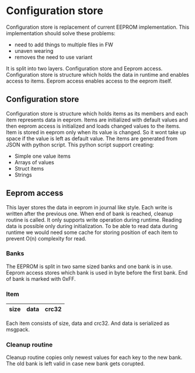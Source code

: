 # Configuration store
Configuration store is replacement of current EEPROM implementation. This implementation should solve these problems:
- need to add things to multiple files in FW
- unaven wearing
- removes the need to use variant

It is split into two layers. Configuration store and Eeprom access. Configuration store is structure which holds the data in runtime and enables access to items. Eeprom access enables access to the eeprom itself.
## Configuration store
Configuration store is structure which holds items as its members and each item represents data in eeprom.
Items are initialized with default values and then eeprom access is initialized and loads changed values to the items.
Item is stored in eeprom only when its value is changed. So it wont take up space if the value is left as default value.
The items are generated from JSON with python script. This python script support creating:
- Simple one value items
- Arrays of values
- Struct items
- Strings

## Eeprom access
This layer stores the data in eeprom in journal like style. Each write is written after the previous one. When end of bank is reached, cleanup routine is called.
It only supports write operation during runtime. Reading data is possible only during initialization. To be able to read data during runtime we would need some cache for storing position of each item to prevent O(n) complexity for read.
### Banks
The EEPROM is split in two same sized banks and one bank is in use. Eeprom access stores which bank is used in byte before the first bank. End of bank is marked with 0xFF.
### Item
| size | data | crc32  |
|------|------|--------|
Each item consists of size, data and crc32. And data is serialized as msgpack.
### Cleanup routine
Cleanup routine copies only newest values for each key to the new bank. The old bank is left valid in case new bank gets corupted.
